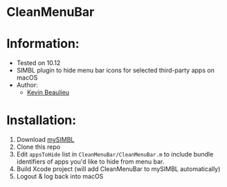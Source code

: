 # CleanMenuBar

# Information:

- Tested on 10.12
- SIMBL plugin to hide menu bar icons for selected third-party apps on macOS
- Author:
    + [Kevin Beaulieu](https://github.com/kevinmbeaulieu)

# Installation:

1. Download [mySIMBL](https://github.com/w0lfschild/app_updates/raw/master/mySIMBL/mySIMBL_0.2.5.zip)
2. Clone this repo
3. Edit `appsToHide` list in `CleanMenuBar/CleanMenuBar.m` to include bundle identifiers of apps you'd like to hide from menu bar.
4. Build Xcode project (will add CleanMenuBar to mySIMBL automatically)
5. Logout & log back into macOS
